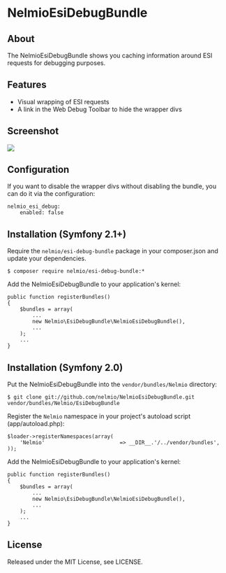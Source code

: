 # NelmioEsiDebugBundle

## About

The NelmioEsiDebugBundle shows you caching information around ESI requests for debugging
purposes.

## Features

* Visual wrapping of ESI requests
* A link in the Web Debug Toolbar to hide the wrapper divs

## Screenshot

<img src="https://raw.github.com/nelmio/NelmioEsiDebugBundle/master/Resources/doc/img.png" />

## Configuration

If you want to disable the wrapper divs without disabling the bundle, you can do it via the configuration:

    nelmio_esi_debug:
        enabled: false

## Installation (Symfony 2.1+)

Require the `nelmio/esi-debug-bundle` package in your composer.json and update your dependencies.

    $ composer require nelmio/esi-debug-bundle:*

Add the NelmioEsiDebugBundle to your application's kernel:

    public function registerBundles()
    {
        $bundles = array(
            ...
            new Nelmio\EsiDebugBundle\NelmioEsiDebugBundle(),
            ...
        );
        ...
    }

## Installation (Symfony 2.0)

Put the NelmioEsiDebugBundle into the ``vendor/bundles/Nelmio`` directory:

    $ git clone git://github.com/nelmio/NelmioEsiDebugBundle.git vendor/bundles/Nelmio/EsiDebugBundle

Register the `Nelmio` namespace in your project's autoload script (app/autoload.php):

    $loader->registerNamespaces(array(
        'Nelmio'                        => __DIR__.'/../vendor/bundles',
    ));

Add the NelmioEsiDebugBundle to your application's kernel:

    public function registerBundles()
    {
        $bundles = array(
            ...
            new Nelmio\EsiDebugBundle\NelmioEsiDebugBundle(),
            ...
        );
        ...
    }

## License

Released under the MIT License, see LICENSE.